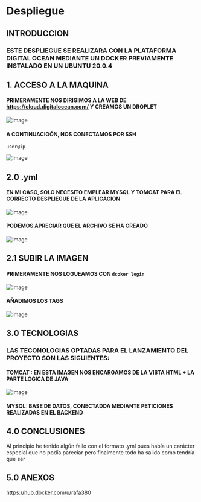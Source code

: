 # Despliegue

## INTRODUCCION
### ESTE DESPLIEGUE SE REALIZARA CON LA PLATAFORMA DIGITAL OCEAN MEDIANTE UN DOCKER PREVIAMENTE INSTALADO EN UN UBUNTU 20.0.4

## 1. ACCESO A LA MAQUINA
#### PRIMERAMENTE NOS DIRIGIMOS A LA WEB DE https://cloud.digitalocean.com/ Y CREAMOS UN DROPLET
![image](https://user-images.githubusercontent.com/91564342/172449141-557bf829-62b5-4189-9c83-1fe23420c9b9.png)

#### A CONTINUACIOÓN, NOS CONECTAMOS POR SSH
<code>user@ip</code>

![image](https://user-images.githubusercontent.com/91564342/172449344-d331749c-a3ea-430d-898e-d9e6208bf749.png)

## 2.0 .yml

#### EN MI CASO, SOLO NECESITO EMPLEAR MYSQL Y TOMCAT PARA EL CORRECTO DESPLIEGUE DE LA APLICACION
![image](https://user-images.githubusercontent.com/91564342/172461128-6f93c89c-f78b-499f-b076-f9a62a82f691.png)

#### PODEMOS APRECIAR QUE EL ARCHIVO SE HA CREADO
![image](https://user-images.githubusercontent.com/91564342/172461784-76954582-2974-4578-940c-5466c6913185.png)

## 2.1 SUBIR LA IMAGEN

#### PRIMERAMENTE NOS LOGUEAMOS CON <code>dcoker login</code>

![image](https://user-images.githubusercontent.com/91564342/172463326-72956535-aab3-4276-952f-5e5f8e7240c0.png)

#### AÑADIMOS LOS TAGS 

![image](https://user-images.githubusercontent.com/91564342/172465005-aa63b39b-e978-4eaf-88f3-575ca6c6546a.png)


## 3.0 TECNOLOGIAS

### LAS TECONOLOGIAS OPTADAS PARA EL LANZAMIENTO DEL PROYECTO SON LAS SIGUIENTES:

#### TOMCAT : EN ESTA IMAGEN NOS ENCARGAMOS DE LA  VISTA HTML +  LA PARTE LOGICA DE JAVA

![image](https://user-images.githubusercontent.com/91564342/172461917-5c3653b5-35f4-4d50-99c9-6a79d5d51a1e.png)


#### MYSQL: BASE DE DATOS, CONECTADDA MEDIANTE PETICIONES REALIZADAS EN EL BACKEND

## 4.0 CONCLUSIONES

Al principio he tenido algún fallo con el formato .yml pues había un carácter especial que no podía pareciar pero finalmente todo ha salido como tendría que ser

## 5.0 ANEXOS

https://hub.docker.com/u/rafa380



